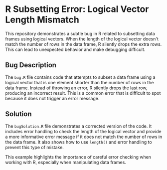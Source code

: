 # R Subsetting Error: Logical Vector Length Mismatch

This repository demonstrates a subtle bug in R related to subsetting data frames using logical vectors. When the length of the logical vector doesn't match the number of rows in the data frame, R silently drops the extra rows. This can lead to unexpected behavior and make debugging difficult.

## Bug Description
The `bug.R` file contains code that attempts to subset a data frame using a logical vector that is one element shorter than the number of rows in the data frame.  Instead of throwing an error, R silently drops the last row, producing an incorrect result. This is a common error that is difficult to spot because it does not trigger an error message.

## Solution
The `bugSolution.R` file demonstrates a corrected version of the code. It includes error handling to check the length of the logical vector and provide a more informative error message if it does not match the number of rows in the data frame.  It also shows how to use `length()` and error handling to prevent this type of mistake.

This example highlights the importance of careful error checking when working with R, especially when manipulating data frames.